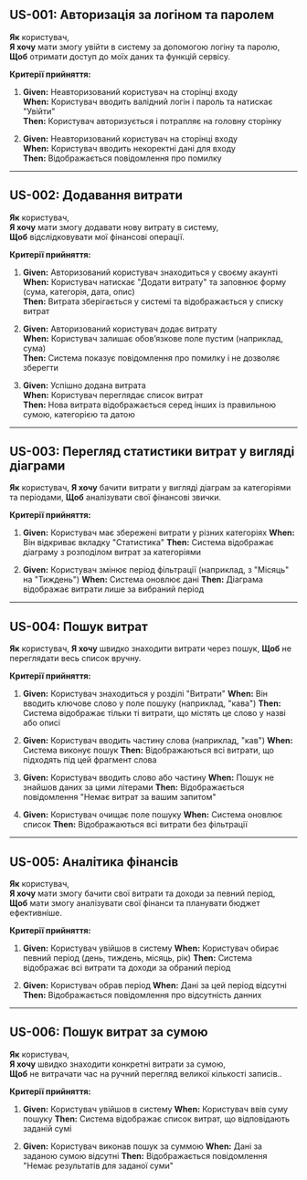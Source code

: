 ## US-001: Авторизація за логіном та паролем

**Як** користувач,  
**Я хочу** мати змогу увійти в систему за допомогою логіну та паролю,  
**Щоб** отримати доступ до моїх даних та функцій сервісу.

**Критерії прийняття:**

1. **Given:** Неавторизований користувач на сторінці входу  
    **When:** Користувач вводить валідний логін і пароль та натискає "Увійти"  
    **Then:** Користувач авторизується і потрапляє на головну сторінку
    
2. **Given:** Неавторизований користувач на сторінці входу  
    **When:** Користувач вводить некоректні дані для входу  
    **Then:** Відображається повідомлення про помилку
    

---

## US-002: Додавання витрати

**Як** користувач,  
**Я хочу** мати змогу додавати нову витрату в систему,  
**Щоб** відслідковувати мої фінансові операції.

**Критерії прийняття:**

1. **Given:** Авторизований користувач знаходиться у своєму акаунті  
    **When:** Користувач натискає "Додати витрату" та заповнює форму (сума, категорія, дата, опис)  
    **Then:** Витрата зберігається у системі та відображається у списку витрат
    
2. **Given:** Авторизований користувач додає витрату  
    **When:** Користувач залишає обов’язкове поле пустим (наприклад, сума)  
    **Then:** Система показує повідомлення про помилку і не дозволяє зберегти
    
3. **Given:** Успішно додана витрата  
    **When:** Користувач переглядає список витрат  
    **Then:** Нова витрата відображається серед інших із правильною сумою, категорією та датою



---

## US-003: Перегляд статистики витрат у вигляді діаграми

**Як** користувач,
**Я хочу** бачити витрати у вигляді діаграм за категоріями та періодами,
**Щоб** аналізувати свої фінансові звички.

**Критерії прийняття:**

1. **Given:** Користувач має збережені витрати у різних категоріях
    **When:** Він відкриває вкладку "Статистика"
    **Then:** Система відображає діаграму з розподілом витрат за категоріями

2. **Given:** Користувач змінює період фільтрації (наприклад, з "Місяць" на "Тиждень")
    **When:** Система оновлює дані
    **Then:** Діаграма відображає витрати лише за вибраний період



---

## US-004: Пошук витрат

**Як** користувач,
**Я хочу** швидко знаходити витрати через пошук,
**Щоб** не переглядати весь список вручну.

**Критерії прийняття:**

1. **Given:** Користувач знаходиться у розділі "Витрати"
    **When:** Він вводить ключове слово у поле пошуку (наприклад, "кава")
    **Then:** Система відображає тільки ті витрати, що містять це слово у назві або описі

2. **Given:** Користувач вводить частину слова (наприклад, "кав")
    **When:** Система виконує пошук
    **Then:** Відображаються всі витрати, що підходять під цей фрагмент слова

3. **Given:** Користувач вводить слово або частину
    **When:** Пошук не знайшов даних за цими літерами
    **Then:** Відображається повідомлення "Немає витрат за вашим запитом"

4. **Given:** Користувач очищає поле пошуку
    **When:** Система оновлює список
    **Then:** Відображаються всі витрати без фільтрації


   
---

## US-005: Аналітика фінансів

**Як** користувач,  
**Я хочу** мати змогу бачити свої витрати та доходи за певний період,  
**Щоб** мати змогу аналізувати свої фінанси та планувати бюджет ефективніше.

**Критерії прийняття:**

1. **Given:** Користувач увійшов в систему
    **When:** Користувач обирає певний період (день, тиждень, місяць, рік)
    **Then:** Система відображає всі витрати та доходи за обраний період
    
2. **Given:** Користувач обрав період
    **When:** Дані за цей період відсутні
    **Then:** Відображається повідомлення про відсутність данних



---

## US-006: Пошук витрат за сумою

**Як** користувач,  
**Я хочу** швидко знаходити конкретні витрати за сумою,  
**Щоб** не витрачати час на ручний перегляд великої кількості записів..

**Критерії прийняття:**

1. **Given:** Користувач увійшов в систему
    **When:** Користувач ввів суму пошуку
    **Then:** Система відображає список витрат, що відповідають заданій сумі
    
2. **Given:** Користувач виконав пошук за суммою
    **When:** Дані за заданою сумою відсутні
    **Then:** Відображається повідомлення "Немає результатів для заданої суми"
    

